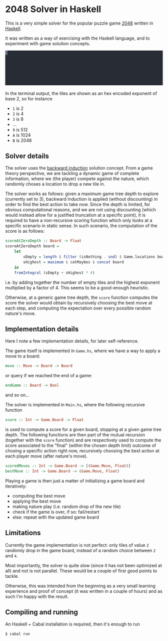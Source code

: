 # 2048 Solver in Haskell

This is a very simple solver for the popular puzzle game [2048](https://en.wikipedia.org/wiki/2048_(video_game)) written in [Haskell](https://www.haskell.org/).

It was written as a way of exercising with the Haskell language, and to experiment with game solution concepts.

[![Animated demo](assets/demo.svg)](assets/demo.svg)

In the terminal output, the tiles are shown as an hex encoded exponent of base 2, so for instance

- `1` is 2
- `2` is 4
- `3` is 8
- ...
- `9` is 512
- `A` is 1024
- `B` is 2048

## Solver details

The solver uses the [backward induction](https://en.wikipedia.org/wiki/Backward_induction) solution concept.
From a game theory perspective, we are tackling a dynamic game of complete information, where we (the player) compete against
the nature, which randomly choses a location to drop a new tile in.

The solver works as follows: given a maximum game tree depth to explore (currently set to 3), backward induction is applied
(without discounting) in order to find the best action to take now. Since the depth is limited, for obvious computational
reasons, and we are not using discounting (which would instead allow for a justified truncation at a specific point), it is
required to have a non-recursive scoring function which only looks at a specific scenario in static sense.
In such scenario, the computation of the score is as follows:
```hs
scoreAtZeroDepth :: Board -> Float
scoreAtZeroDepth board =
    let 
        sEmpty = length $ filter (isNothing . snd) $ Game.locations board
        sHighest = maximum $ catMaybes $ concat board
    in
    fromIntegral (sEmpty + sHighest * 4)
```
i.e. by adding together the number of empty tiles and the highest exponent multiplied by a factor of 4.
This seems to be a good-enough heuristic.

Otherwise, at a generic game tree depth, the `score` function computes the score the solver would obtain
by recursively choosing the best move at each step, and computing the expectation over every possible random nature's move.

## Implementation details

Here I note a few implementation details, for later self-reference.

The game itself is implemented in `Game.hs`, where we have a way to apply a move to a board:
```hs
move :: Move -> Board -> Board
```
or query if we reached the end of a game:
```hs
endGame :: Board -> Bool
```
and so on...

The solver is implemented in `Main.hs`, where the following recursive function
```hs
score :: Int -> Game.Board -> Float
```
is used to compute a score for a given board, stopping at a given game tree depth.
The following functions are then part of the mutual recursion (together with the `score` function) and are respectively
used to compute the score associated to the "final" (within the chosen depth limit) outcome of chosing a specific action right now,
recursively choosing the best action at each player move (after nature's move).
```hs
scoredMoves :: Int -> Game.Board -> [(Game.Move, Float)]
bestMove :: Int -> Game.Board -> (Game.Move, Float)
```
Playing a game is then just a matter of initializing a game board and iteratively:

- computing the best move
- applying the best move
- making nature play (i.e. random drop of the new tile)
- check if the game is over, if so: fail/restart
- else: repeat with the updated game board

## Limitations
Currently the game implementation is not perfect: only tiles of value `2` randomly drop in the game board, instead of
a random choice between `2` and `4`.

Most importantly, the solver is quite slow (since it has not been optimized at all) and not is not parallel.
These would be a couple of first good points to tackle.

Otherwise, this was intended from the beginning as a very small learning experience and proof of concept (it was
written in a couple of hours) and as such I'm happy with the result.

## Compiling and running

An Haskell + Cabal installation is required, then it's enough to run
```console
$ cabal run
```
